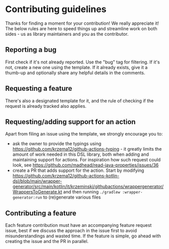 # Contributing guidelines

Thanks for finding a moment for your contribution! We really appreciate it!
The below rules are here to speed things up and streamline work on both sides - us as library maintainers and you as the contributor.

## Reporting a bug

First check if it's not already reported. Use the "bug" tag for filtering.
If it's not, create a new one using the template. If it already exists, give it a thumb-up and optionally share any helpful details in the comments.

## Requesting a feature

There's also a designated template for it, and the rule of checking if the request is already tracked also applies.

## Requesting/adding support for an action

Apart from filing an issue using the template, we strongly encourage you to:
* ask the owner to provide the typings using https://github.com/krzema12/github-actions-typing - it greatly limits the amount of work needed in this DSL library, both when adding and maintaining support for actions. For inspiration how such request could look, see https://github.com/madhead/read-java-properties/issues/36
* create a PR that adds support for the action. Start by modifying https://github.com/krzema12/github-actions-kotlin-dsl/blob/main/wrapper-generator/src/main/kotlin/it/krzeminski/githubactions/wrappergenerator/WrappersToGenerate.kt and then running `./gradlew :wrapper-generator:run` to (re)generate various files

## Contributing a feature

Each feature contribution must have an accompanying feature request issue, best if we discuss the approach in the issue first to avoid misunderstandings and wasted time. If the feature is simple, go ahead with creating the issue and the PR in parallel.
